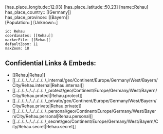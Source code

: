 ﻿---
location: [50.23,12.03] 
mapzoom: [7,12] 
mapmarker: city 
type: City
tags:
- geo/City


SpocWebEntityId: 33677
isDeleted: false
confidential: public

---
[has_place_longitude::12.03] 
[has_place_latitude::50.23] 
[name::Rehau] 
has_place_country:: [[Germany]]  
has_place_province:: [[Bayern]]  
[Population::] 
[Unknown::] 


```leaflet
id: Rehau
coordinates: [[Rehau]] 
markerFile: [[Rehau]] 
defaultZoom: 11 
maxZoom: 18
```


## Confidential Links & Embeds: 
- [[Rehau|Rehau]]  
- [[../../../../../../../../_internal/geo/Continent/Europe/Germany/West/Bayern/City/Rehau.internal|Rehau.internal]] 
- [[../../../../../../../../_protect/geo/Continent/Europe/Germany/West/Bayern/City/Rehau.protect|Rehau.protect]] 
- [[../../../../../../../../_private/geo/Continent/Europe/Germany/West/Bayern/City/Rehau.private|Rehau.private]] 
- [[../../../../../../../../_personal/geo/Continent/Europe/Germany/West/Bayern/City/Rehau.personal|Rehau.personal]] 
- [[../../../../../../../../_secret/geo/Continent/Europe/Germany/West/Bayern/City/Rehau.secret|Rehau.secret]] 
